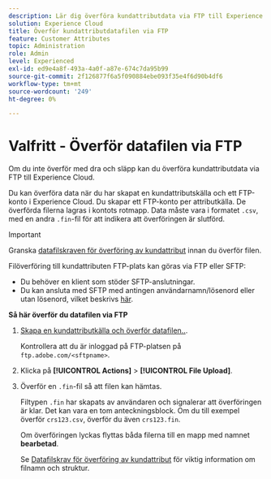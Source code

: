 ```yaml
---
description: Lär dig överföra kundattributdata via FTP till Experience Cloud.
solution: Experience Cloud
title: Överför kundattributdatafilen via FTP
feature: Customer Attributes
topic: Administration
role: Admin
level: Experienced
exl-id: ed9e4a8f-493a-4a0f-a87e-674c7da95b99
source-git-commit: 2f126877f6a5f090884ebe093f35e4f6d90b4df6
workflow-type: tm+mt
source-wordcount: '249'
ht-degree: 0%

---
```


# Valfritt - Överför datafilen via FTP

Om du inte överför med dra och släpp kan du överföra kundattributdata via FTP till Experience Cloud.

Du kan överföra data när du har skapat en kundattributskälla och ett FTP-konto i Experience Cloud. Du skapar ett FTP-konto per attributkälla. De överförda filerna lagras i kontots rotmapp. Data måste vara i formatet `.csv`, med en andra `.fin`-fil för att indikera att överföringen är slutförd.

>[!IMPORTANT]
>
>Granska [datafilskraven för överföring av kundattribut](crs-data-file.md) innan du överför filen.

Filöverföring till kundattributen FTP-plats kan göras via FTP eller SFTP:

* Du behöver en klient som stöder SFTP-anslutningar.
* Du kan ansluta med SFTP med antingen användarnamn/lösenord eller utan lösenord, vilket beskrivs [här](https://experienceleague.adobe.com/docs/analytics/export/ftp-and-sftp/secure-file-transfer-protocol/ftp-sftp-cert-auth.html?lang=sv-SE).

**Så här överför du datafilen via FTP**

1. [Skapa en kundattributkälla och överför datafilen..](t-crs-usecase.md).

   Kontrollera att du är inloggad på FTP-platsen på `ftp.adobe.com/<sftpname>`.

1. Klicka på **[!UICONTROL Actions]** > **[!UICONTROL File Upload]**.

1. Överför en `.fin`-fil så att filen kan hämtas.

   Filtypen `.fin` har skapats av användaren och signalerar att överföringen är klar. Det kan vara en tom anteckningsblock. Om du till exempel överför `crs123.csv`, överför du även `crs123.fin`.

   Om överföringen lyckas flyttas båda filerna till en mapp med namnet **bearbetad**.

   Se [Datafilskrav för överföring av kundattribut](crs-data-file.md) för viktig information om filnamn och struktur.
